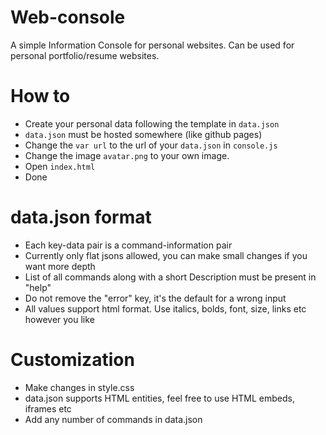 # Web-console
A simple Information Console for personal websites. Can be used for personal portfolio/resume websites.


# How to
- Create your personal data following the template in `data.json`
- `data.json` must be hosted somewhere (like github pages)
- Change the `var url` to the url of your `data.json` in `console.js`
- Change the image `avatar.png` to your own image.
- Open `index.html`
- Done

#  data.json format
- Each key-data pair is a command-information pair
- Currently only flat jsons allowed, you can make small changes if you want more depth
- List of all commands along with a short Description must be present in "help"
- Do not remove the "error" key, it's the default for a wrong input
- All values support html format. Use italics, bolds, font, size, links etc however you like


# Customization
- Make changes in style.css
- data.json supports HTML entities, feel free to use HTML embeds, iframes etc
- Add any number of commands in data.json
